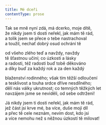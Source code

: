 ```yaml
---
title: Mé dceři
contentType: prose
---
```


Tak se mně nyní zdá, má dcerko, moje dítě,  
že nikdy jsem ti dosti neřekl, jak mám tě rád,  
a tolik jsem se přece o tebe nastrachoval  
a toužil, nechať dobrý osud ochrání tě

od všeho zlého teď a navždy, navždy  
tě šťastnou učiní; co úzkosti a lásky  
a radosti, též radosti buď tobě děkováno  
a díky buď za každý rok a za den každý

blaženství rodinného; však tím těžší odloučení  
a tesklivost a touha srdce dříve nesdílného;  
dělí nás války ukrutnost; co temných těžkých let  
navzájem jsme se neviděli, od sebe odtrženi!

Já nikdy jsem ti dosti neřekl, jak mám tě rád,  
jež část jsi krve mé, ba více, duše mojí díl  
a přec tě cele neznám, nevím dost, kdo jsi  
a více nemohu než s něžnou úzkostí tě milovat!
